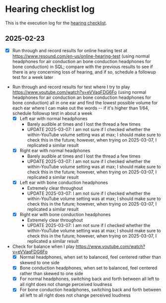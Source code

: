 # Hearing checklist log

This is the execution log for the [hearing checklist](../checklists/hearing-checklist.md).

## 2025-02-23

- [x] Run through and record results for online hearing test at https://www.resound.com/en-us/online-hearing-test (using normal headphones for air conduction an bone conduction headphones for bone conduction) in SQL; compare with the previous results to see if there is any concerning loss of hearing, and if so, schedule a followup test for a week later
- Run through and record results for test where I try to play https://www.youtube.com/watch?v=eVVaqFDG6Fo (using normal headphones for air conduction an bone conduction headphones for bone conduction) all in one ear and find the lowest possible volume for each ear where I can make out the words -- if it's higher than 1/64, schedule followup test in about a week
  - [x] Left ear with normal headphones
    - Barely audible at times and I lost the thread a few times
    - UPDATE 2025-03-07: I am not sure if I checked whether the within-YouTube volume setting was at max; I should make sure to check this in the future; however, when trying on 2025-03-07, I replicated a similar result
  - [x] Right ear with normal headphones
    - Barely audible at times and I lost the thread a few times
    - UPDATE 2025-03-07: I am not sure if I checked whether the within-YouTube volume setting was at max; I should make sure to check this in the future; however, when trying on 2025-03-07, I replicated a similar result
  - [x] Left ear with bone conduction headphones
    - Extremely clear throughout
    - UPDATE 2025-03-07: I am not sure if I checked whether the within-YouTube volume setting was at max; I should make sure to check this in the future; however, when trying on 2025-03-07, I replicated a similar result
  - [x] Right ear with bone conduction headphones
    - Extremely clear throughout
    - UPDATE 2025-03-07: I am not sure if I checked whether the within-YouTube volume setting was at max; I should make sure to check this in the future; however, when trying on 2025-03-07, I replicated a similar result
- Check for balance when I play https://www.youtube.com/watch?v=eVVaqFDG6Fo
  - [x] Normal headphones, when set to balanced, feel centered rather than skewed to one side
  - [x] Bone conduction headphones, when set to balanced, feel centered rather than skewed to one side
  - [x] For normal headphones, switching back and forth between all left to all right does not change perceived loudness
  - [x] For bone conduction headphones, switching back and forth between all left to all right does not change perceived loudness
